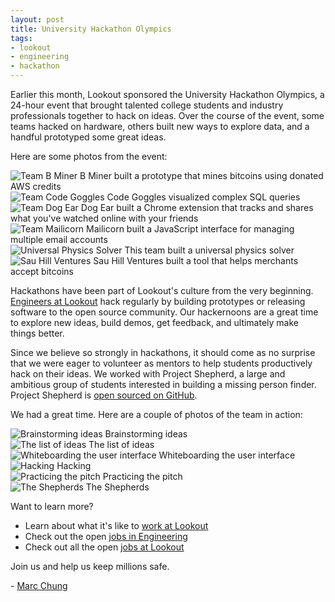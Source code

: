 ```yaml
---
layout: post
title: University Hackathon Olympics
tags:
- lookout
- engineering
- hackathon
---
```


Earlier this month, Lookout sponsored the University Hackathon Olympics, a 24-hour event that brought talented college students and industry professionals together to hack on ideas.  Over the course of the event, some teams hacked on hardware, others built new ways to explore data, and a handful prototyped some great ideas.

Here are some photos from the event:

<div class="figure">
  <img src="/images/post-images/university-hackathon-olympics/team-bitcoin-miner.jpg" alt="Team B Miner" title="A neat bitcoin idea"/>
  <span>B Miner built a prototype that mines bitcoins using donated AWS credits</span>
</div>

<div class="figure">
  <img src="/images/post-images/university-hackathon-olympics/team-code-goggles.jpg" alt="Team Code Goggles" title="A fun idea"/>
  <span>Code Goggles visualized complex SQL queries</span>
</div>

<div class="figure">
  <img src="/images/post-images/university-hackathon-olympics/team-dogear.jpg" alt="Team Dog Ear" title="A great demo"/>
  <span>Dog Ear built a Chrome extension that tracks and shares what you've watched online with your friends</span>
</div>

<div class="figure">
  <img src="/images/post-images/university-hackathon-olympics/team-mailicorn.jpg" alt="Team Mailicorn" title="A powerful idea"/>
  <span>Mailicorn built a JavaScript interface for managing multiple email accounts</span>
</div>

<div class="figure">
  <img src="/images/post-images/university-hackathon-olympics/team-physics-solver.jpg" alt="Universal Physics Solver" title="A useful tool"/>
  <span>This team built a universal physics solver</span>
</div>

<div class="figure">
  <img src="/images/post-images/university-hackathon-olympics/team-sau-hill-ventures.jpg" alt="Sau Hill Ventures" title="A useful bitcoin idea"/>
  <span>Sau Hill Ventures built a tool that helps merchants accept bitcoins</span>
</div>

Hackathons have been part of Lookout's culture from the very beginning.  [Engineers at Lookout](https://www.lookout.com/about/careers/engineering) hack regularly by building prototypes or releasing software to the open source community.  Our hackernoons are a great time to explore new ideas, build demos, get feedback, and ultimately make things better.

Since we believe so strongly in hackathons, it should come as no surprise that we were eager to volunteer as mentors to help students productively hack on their ideas.  We worked with Project Shepherd, a large and ambitious group of students interested in building a missing person finder.  Project Shepherd is [open sourced on GitHub](https://github.com/ProjectShepherd).

We had a great time.  Here are a couple of photos of the team in action:

<div class="figure">
  <img src="/images/post-images/university-hackathon-olympics/shepherd-brainstorming.jpg" alt="Brainstorming ideas" title="Post-it notes are a weapon of mass creation"/>
  <span>Brainstorming ideas</span>
</div>

<div class="figure">
  <img src="/images/post-images/university-hackathon-olympics/shepherd-missing-person.jpg" alt="The list of ideas" title="We came up with some really amazing ideas"/>
  <span>The list of ideas</span>
</div>

<div class="figure">
  <img src="/images/post-images/university-hackathon-olympics/shepherd-whiteboarding.jpg" alt="Whiteboarding the user interface" title="Yes, you hack on design too."/>
  <span>Whiteboarding the user interface</span>
</div>

<div class="figure">
  <img src="/images/post-images/university-hackathon-olympics/shepherd-hacking.jpg" alt="Hacking" title="Shepherds at work"/>
  <span>Hacking</span>
</div>

<div class="figure">
  <img src="/images/post-images/university-hackathon-olympics/shepherd-practicing.jpg" alt="Practicing the pitch" title="Hacking for Good"/>
  <span>Practicing the pitch</span>
</div>

<div class="figure">
  <img src="/images/post-images/university-hackathon-olympics/team-shepherd.jpg" alt="The Shepherds" title="This team photo was taken at 2AM!"/>
  <span>The Shepherds</span>
</div>

Want to learn more?
- Learn about what it's like to [work at Lookout](https://www.lookout.com/about/careers/life-at-lookout)
- Check out the open [jobs in Engineering](http://bit.ly/lookout-eng-jobs)
- Check out all the open [jobs at Lookout](http://bit.ly/lookout-all-jobs)

Join us and help us keep millions safe.

\- [Marc Chung](https://github.com/mchung/)
